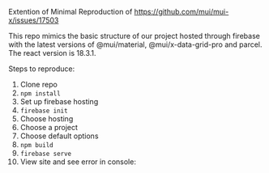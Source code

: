 Extention of Minimal Reproduction of https://github.com/mui/mui-x/issues/17503

This repo mimics the basic structure of our project hosted through firebase 
with the latest versions of @mui/material, @mui/x-data-grid-pro and parcel. The react version is 18.3.1.

Steps to reproduce:

1. Clone repo
2. `npm install`
3. Set up firebase hosting
4. `firebase init`
5. Choose hosting
6. Choose a project
7. Choose default options
8. `npm build`
9. `firebase serve`
10. View site and see error in console: 
